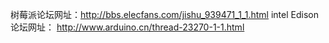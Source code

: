 树莓派论坛网址：http://bbs.elecfans.com/jishu_939471_1_1.html
intel Edison论坛网址： http://www.arduino.cn/thread-23270-1-1.html
